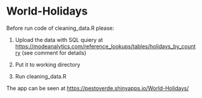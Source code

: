 # World-Holidays

Before run code of cleaning_data.R please:

1. Upload the data with SQL quiery at https://modeanalytics.com/reference_lookups/tables/holidays_by_country (see comment for details)

2. Put it to working directory

3. Run cleaning_data.R

The app can be seen at https://pestoverde.shinyapps.io/World-Holidays/
